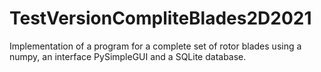 # TestVersionCompliteBlades2D2021
Implementation of a program for a complete set of rotor blades using a numpy, an interface PySimpleGUI and a SQLite database.

